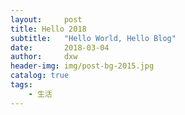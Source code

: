 ```yaml
---
layout:     post
title: Hello 2018
subtitle:   "Hello World, Hello Blog"
date:       2018-03-04
author:     dxw
header-img: img/post-bg-2015.jpg
catalog: true
tags:
    - 生活
---
```






